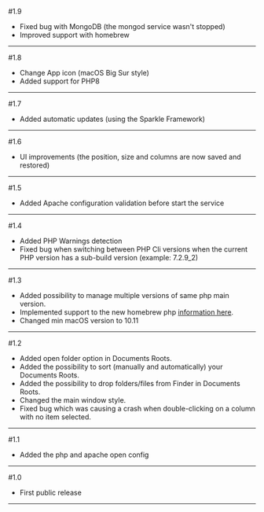 #1.9
- Fixed bug with MongoDB (the mongod service wasn't stopped)
- Improved support with homebrew

---

#1.8
- Change App icon (macOS Big Sur style)
- Added support for PHP8

---

#1.7
- Added automatic updates (using the Sparkle Framework)

---

#1.6
- UI improvements (the position, size and columns are now saved and restored)

---

#1.5
- Added Apache configuration validation before start the service

---

#1.4
- Added PHP Warnings detection
- Fixed bug when switching between PHP Cli versions when the current PHP version has a sub-build version (example: 7.2.9_2)

---

#1.3
- Added possibility to manage multiple versions of same php main version.
- Implemented support to the new homebrew php [information here](https://github.com/Homebrew/homebrew-php/issues/4721).
- Changed min macOS version to 10.11

---

#1.2
- Added open folder option in Documents Roots.
- Added the possibility to sort (manually and automatically) your Documents Roots.
- Added the possibility to drop folders/files from Finder in Documents Roots.
- Changed the main window style.
- Fixed bug which was causing a crash when double-clicking on a column with no item selected.

---

#1.1
- Added the php and apache open config

---

#1.0
- First public release

---
